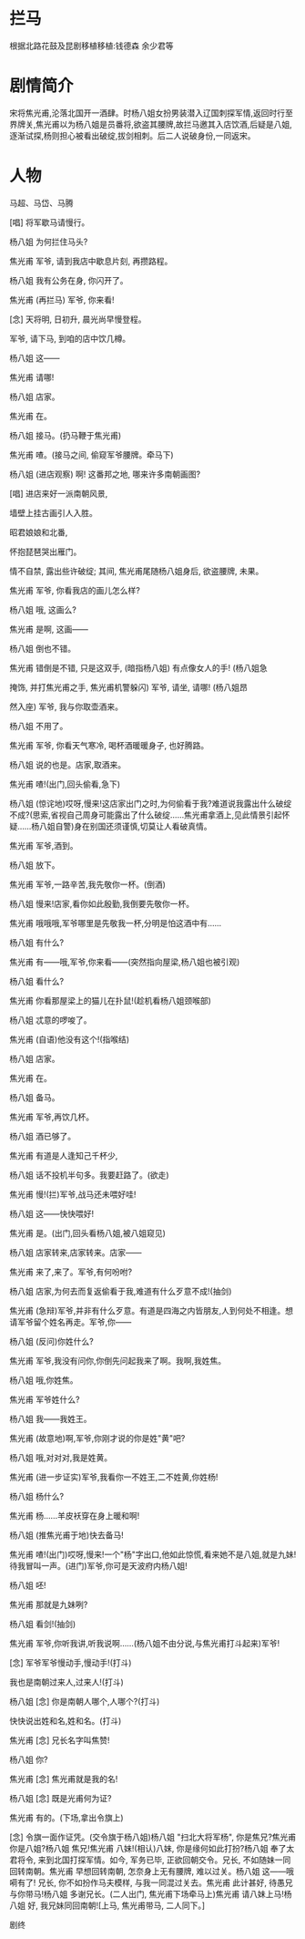 # 拦马

根据北路花鼓及昆剧移植移植:钱德森 余少君等

# 剧情简介

宋将焦光甫,沦落北国开一酒肆。时杨八姐女扮男装潜入辽国刺探军情,返回时行至界牌关,焦光甫以为杨八姐是员番将,欲盗其腰牌,故拦马邀其入店饮酒,后疑是八姐,逐渐试探,杨则担心被看出破绽,拔剑相刺。后二人说破身份,一同返宋。

# 人物
马超、马岱、马腾

[唱] 将军歇马请慢行。

杨八姐 为何拦住马头?

焦光甫 军爷, 请到我店中歇息片刻, 再攒路程。

杨八姐 我有公务在身, 你闪开了。

焦光甫 (再拦马) 军爷, 你来看!

[念] 天将明, 日初升, 晨光尚早慢登程。

军爷, 请下马, 到咱的店中饮几樽。

杨八姐 这——

焦光甫 请哪!

杨八姐 店家。

焦光甫 在。

杨八姐 接马。(扔马鞭于焦光甫)

焦光甫 喳。(接马之间, 偷窥军爷腰牌。牵马下)

杨八姐 (进店观察) 啊! 这番邦之地, 哪来许多南朝画图?

[唱] 进店来好一派南朝风景,

墙壁上挂古画引人入胜。

昭君娘娘和北番,

怀抱琵琶哭出雁门。

情不自禁, 露出些许破绽; 其间, 焦光甫尾随杨八姐身后, 欲盗腰牌, 未果。

焦光甫 军爷, 你看我店的画儿怎么样?

杨八姐 哦, 这画么?

焦光甫 是啊, 这画——

杨八姐 倒也不错。

焦光甫 错倒是不错, 只是这双手, (暗指杨八姐) 有点像女人的手! (杨八姐急

掩饰, 并打焦光甫之手, 焦光甫机警躲闪) 军爷, 请坐, 请哪! (杨八姐昂

然入座) 军爷, 我与你取壶酒来。

杨八姐 不用了。

焦光甫 军爷, 你看天气寒冷, 喝杯酒暖暖身子, 也好腾路。

杨八姐 说的也是。店家,取酒来。

焦光甫 喳!(出门,回头偷看,急下)

杨八姐 (惊诧地)哎呀,慢来!这店家出门之时,为何偷看于我?难道说我露出什么破绽不成?(思索,省视自己周身可能露出了什么破绽……焦光甫拿酒上,见此情景引起怀疑……杨八姐自警)身在别国还须谨慎,切莫让人看破真情。

焦光甫 军爷,酒到。

杨八姐 放下。

焦光甫 军爷,一路辛苦,我先敬你一杯。(倒酒)

杨八姐 慢来!店家,看你如此殷勤,我倒要先敬你一杯。

焦光甫 哦哦哦,军爷哪里是先敬我一杯,分明是怕这酒中有……

杨八姐 有什么?

焦光甫 有——哦,军爷,你来看——(突然指向屋梁,杨八姐也被引观)

杨八姐 看什么?

焦光甫 你看那屋梁上的猫儿在扑鼠!(趁机看杨八姐颈喉部)

杨八姐 忒意的啰唆了。

焦光甫 (自语)他没有这个!(指喉结)

杨八姐 店家。

焦光甫 在。

杨八姐 备马。

焦光甫 军爷,再饮几杯。

杨八姐 酒已够了。

焦光甫 有道是人逢知己千杯少,

杨八姐 话不投机半句多。我要赶路了。(欲走)

焦光甫 慢!(拦)军爷,战马还未喂好哇!

杨八姐 这——快快喂好!

焦光甫 是。(出门,回头看杨八姐,被八姐窥见)

杨八姐 店家转来,店家转来。店家——

焦光甫 来了,来了。军爷,有何吩咐?

杨八姐 店家,为何去而复返偷看于我,难道有什么歹意不成!(抽剑)

焦光甫 (急辩)军爷,并非有什么歹意。有道是四海之内皆朋友,人到何处不相逢。想请军爷留个姓名再走。军爷,你——

杨八姐 (反问)你姓什么?

焦光甫 军爷,我没有问你,你倒先问起我来了啊。我啊,我姓焦。

杨八姐 哦,你姓焦。

焦光甫 军爷姓什么?

杨八姐 我——我姓王。

焦光甫 (故意地)啊,军爷,你刚才说的你是姓"黄"吧?

杨八姐 哦,对对对,我是姓黄。

焦光甫 (进一步证实)军爷,我看你一不姓王,二不姓黄,你姓杨!

杨八姐 杨什么?

焦光甫 杨……羊皮袄穿在身上暖和啊!

杨八姐 (推焦光甫于地)快去备马!

焦光甫 喳!(出门)哎呀,慢来!一个"杨"字出口,他如此惊慌,看来她不是八姐,就是九妹!待我冒叫一声。(进门)军爷,你可是天波府内杨八姐!

杨八姐 呸!

焦光甫 那就是九妹咧?

杨八姐 看剑!(抽剑)

焦光甫 军爷,你听我讲,听我说啊……(杨八姐不由分说,与焦光甫打斗起来)军爷!

[念] 军爷军爷慢动手,慢动手!(打斗)

我也是南朝过来人,过来人!(打斗)

杨八姐 [念] 你是南朝人哪个,人哪个?(打斗)

快快说出姓和名,姓和名。(打斗)

焦光甫 [念] 兄长名字叫焦赞!

杨八姐 你?

焦光甫 [念] 焦光甫就是我的名!

杨八姐 [念] 既是光甫何为证?

焦光甫 有的。(下场,拿出令旗上)

[念] 令旗一面作证凭。(交令旗于杨八姐)杨八姐 "扫北大将军杨", 你是焦兄?焦光甫 你是八姐?杨八姐 焦兄!焦光甫 八妹!(相认)八妹, 你是缘何如此打扮?杨八姐 奉了太君将令, 来到北国打探军情。如今, 军务已毕, 正欲回朝交令。兄长, 不如随妹一同回转南朝。焦光甫 早想回转南朝, 怎奈身上无有腰牌, 难以过关。杨八姐 这——哦嗬有了! 兄长, 你不如扮作马夫模样, 与我一同混过关去。焦光甫 此计甚好, 待愚兄与你带马!杨八姐 多谢兄长。(二人出门, 焦光甫下场牵马上)焦光甫 请八妹上马!杨八姐 好, 我兄妹同回南朝![上马, 焦光甫带马, 二人同下。]

剧终
